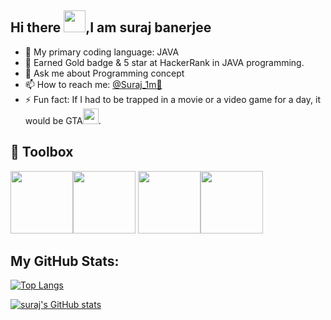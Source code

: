 ## Hi there <img src="https://raw.githubusercontent.com/MartinHeinz/MartinHeinz/master/wave.gif" width="35px">,I am suraj banerjee
- 🔭 My primary coding language: JAVA
- 🌱 Earned Gold badge & 5 star at HackerRank in JAVA programming.
- 💬 Ask me about Programming concept
- 📫 How to reach me: <a href="https://twitter.com/Suraj_1m"> @Suraj_1m🐤 </a>
- ⚡ Fun fact: If I had to be trapped in a movie or a video game for a day, it would be GTA<img src="https://upload.wikimedia.org/wikipedia/commons/e/e1/Grand_Theft_Auto_logo_series.svg" width="25px">.
 
 
 ## 🧧 Toolbox 
 
<img src="https://raw.githubusercontent.com/jmnote/z-icons/master/svg/c.svg" width="100px"><img src="https://raw.githubusercontent.com/jmnote/z-icons/master/svg/cpp.svg" width="100px"> <img src="https://raw.githubusercontent.com/jmnote/z-icons/master/svg/java.svg" width="100px"><img src="https://raw.githubusercontent.com/jmnote/z-icons/master/svg/git.svg" width="100px">

## My GitHub Stats:

[![Top Langs](https://github-readme-stats.vercel.app/api/top-langs/?username=surajbanerjee&show_icons=true&theme=radical)](https://github.com/surajbanerjee/github-readme-stats)

[![suraj's GitHub stats](https://github-readme-stats.vercel.app/api?username=surajbanerjee&show_icons=true&theme=radical)](https://github.com/surajbanerjee/github-readme-stats)
